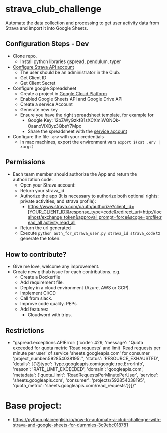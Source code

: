 # strava_club_challenge

Automate the data collection and processing to get user activity data from Strava and import it into Google Sheets.

## Configuration Steps - Dev

- Clone repo.
  - Install python libraries gspread, pendulum, typer
- [Configure Strava API account](https://developers.strava.com/docs/getting-started/#account)
  - The user should be an administrator in the Club.  
  - Get Client ID	
  - Get Client Secret
- Configure google Spreadsheet
  - Create a project in [Google Cloud Platform](https://docs.gspread.org/en/latest/oauth2.html#oauth-client-id)
  - Enabled Google Sheets API and Google Drive API
  - Create a service Account
  - Generate new key
  - Ensure you have the right spreadsheet template, for example for
    - Google Key: 12bZWyGzkf81sXCXmiWQNQk-OaanoVIXByz3QbsY7Mpo
    - Share the spreadsheet with the [service account](https://stackoverflow.com/questions/38949318/google-sheets-api-returns-the-caller-does-not-have-permission-when-using-serve)
- Configure the file `.env` with your credentials
  - In mac machines, export the environment vars `export $(cat .env | xargs)`

## Permissions

- Each team member should authorize the App and return the authorization code.
  - Open your Strava account:
  - Return your strava_id
  - Authorize the app (It is necessary to authorize both optional rights: private activities, and strava profile):
    - https://www.strava.com/oauth/authorize?client_id=[YOUR_CLIENT_ID]&response_type=code&redirect_uri=http://localhost/exchange_token&approval_prompt=force&scope=profile:read_all,activity:read_all
  - Return the url generated
  - Execute `python auth_for_strava_user.py strava_id strava_code` to generate the token.

## How to contribute?

- Give me love, welcome any improvement.
- Create new github issue for each contributions. e.g.
  - Create a Dockerfile
  - Add requirement file.
  - Deploy in a cloud environment (Azure, AWS or GCP).
  - Implement CI/CD
  - Call from slack.
  - Improve code quality. PEPs
  - Add features:
    - Cloudword with trips.

## Restrictions

- "gspread.exceptions.APIError: {'code': 429, 'message': "Quota exceeded for quota metric 'Read requests' and limit 'Read requests per minute per user' of service 'sheets.googleapis.com' for consumer 'project_number:592854038195'.", 'status': 'RESOURCE_EXHAUSTED', 'details': [{'@type': 'type.googleapis.com/google.rpc.ErrorInfo', 'reason': 'RATE_LIMIT_EXCEEDED', 'domain': 'googleapis.com', 'metadata': {'quota_limit': 'ReadRequestsPerMinutePerUser', 'service': 'sheets.googleapis.com', 'consumer': 'projects/592854038195', 'quota_metric': 'sheets.googleapis.com/read_requests'}}]}"

# Base project:

- https://python.plainenglish.io/how-to-automate-a-club-challenge-with-strava-and-google-sheets-for-dummies-3c9ebc018781

